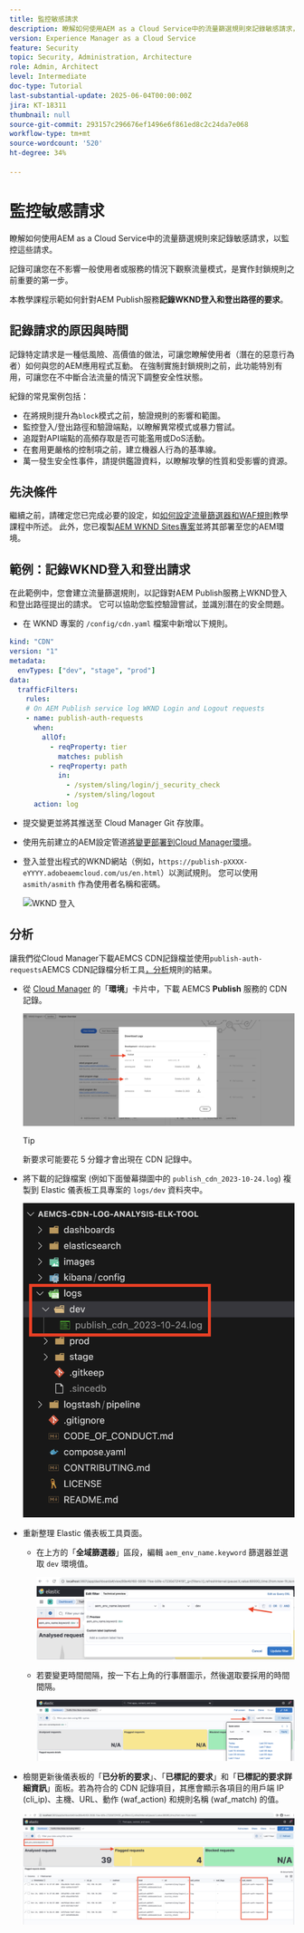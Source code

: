 ```yaml
---
title: 監控敏感請求
description: 瞭解如何使用AEM as a Cloud Service中的流量篩選規則來記錄敏感請求，以監控這些請求。
version: Experience Manager as a Cloud Service
feature: Security
topic: Security, Administration, Architecture
role: Admin, Architect
level: Intermediate
doc-type: Tutorial
last-substantial-update: 2025-06-04T00:00:00Z
jira: KT-18311
thumbnail: null
source-git-commit: 293157c296676ef1496e6f861ed8c2c24da7e068
workflow-type: tm+mt
source-wordcount: '520'
ht-degree: 34%

---
```


# 監控敏感請求

瞭解如何使用AEM as a Cloud Service中的流量篩選規則來記錄敏感請求，以監控這些請求。

記錄可讓您在不影響一般使用者或服務的情況下觀察流量模式，是實作封鎖規則之前重要的第一步。

本教學課程示範如何針對AEM Publish服務&#x200B;**記錄WKND登入和登出路徑的要求**。

## 記錄請求的原因與時間

記錄特定請求是一種低風險、高價值的做法，可讓您瞭解使用者（潛在的惡意行為者）如何與您的AEM應用程式互動。 在強制實施封鎖規則之前，此功能特別有用，可讓您在不中斷合法流量的情況下調整安全性狀態。

紀錄的常見案例包括：

- 在將規則提升為`block`模式之前，驗證規則的影響和範圍。
- 監控登入/登出路徑和驗證端點，以瞭解異常模式或暴力嘗試。
- 追蹤對API端點的高頻存取是否可能濫用或DoS活動。
- 在套用更嚴格的控制項之前，建立機器人行為的基準線。
- 萬一發生安全性事件，請提供鑑證資料，以瞭解攻擊的性質和受影響的資源。

## 先決條件

繼續之前，請確定您已完成必要的設定，如[如何設定流量篩選器和WAF規則](../setup.md)教學課程中所述。 此外，您已複製[AEM WKND Sites專案](https://github.com/adobe/aem-guides-wknd)並將其部署至您的AEM環境。

## 範例：記錄WKND登入和登出請求

在此範例中，您會建立流量篩選規則，以記錄對AEM Publish服務上WKND登入和登出路徑提出的請求。 它可以協助您監控驗證嘗試，並識別潛在的安全問題。

- 在 WKND 專案的 `/config/cdn.yaml` 檔案中新增以下規則。

```yaml
kind: "CDN"
version: "1"
metadata:
  envTypes: ["dev", "stage", "prod"]
data:
  trafficFilters:
    rules:
    # On AEM Publish service log WKND Login and Logout requests
    - name: publish-auth-requests
      when:
        allOf:
          - reqProperty: tier
            matches: publish
          - reqProperty: path
            in:
              - /system/sling/login/j_security_check
              - /system/sling/logout
      action: log   
```

- 提交變更並將其推送至 Cloud Manager Git 存放庫。

- 使用先前建立的AEM設定管道[將變更部署到Cloud Manager環境](../setup.md#deploy-rules-using-adobe-cloud-manager)。

- 登入並登出程式的WKND網站（例如，`https://publish-pXXXX-eYYYY.adobeaemcloud.com/us/en.html`）以測試規則。 您可以使用 `asmith/asmith` 作為使用者名稱和密碼。

  ![WKND 登入](../assets/how-to/wknd-login.png)

## 分析

讓我們從Cloud Manager下載AEMCS CDN記錄檔並使用`publish-auth-requests`AEMCS CDN記錄檔分析工具[，分析](../setup.md#setup-the-elastic-dashboard-tool)規則的結果。

- 從 [Cloud Manager](https://my.cloudmanager.adobe.com/) 的「**環境**」卡片中，下載 AEMCS **Publish** 服務的 CDN 記錄。

  ![Cloud Manager CDN 記錄下載](../assets/how-to/cloud-manager-cdn-log-downloads.png)

  >[!TIP]
  >
  > 新要求可能要花 5 分鐘才會出現在 CDN 記錄中。

- 將下載的記錄檔案 (例如下面螢幕擷圖中的 `publish_cdn_2023-10-24.log`) 複製到 Elastic 儀表板工具專案的 `logs/dev` 資料夾中。

  ![ELK 工具記錄資料夾](../assets/how-to/elk-tool-logs-folder.png)

- 重新整理 Elastic 儀表板工具頁面。
   - 在上方的「**全域篩選器**」區段，編輯 `aem_env_name.keyword` 篩選器並選取 `dev` 環境值。

     ![ELK 工具全域篩選器](../assets/how-to/elk-tool-global-filter.png)

   - 若要變更時間間隔，按一下右上角的行事曆圖示，然後選取要採用的時間間隔。

     ![ELK 工具時間間隔](../assets/how-to/elk-tool-time-interval.png)

- 檢閱更新後儀表板的「**已分析的要求**」、「**已標記的要求**」和「**已標記的要求詳細資訊**」面板。若為符合的 CDN 記錄項目，其應會顯示各項目的用戶端 IP (cli_ip)、主機、URL、動作 (waf_action) 和規則名稱 (waf_match) 的值。

  ![ELK 工具儀表板](../assets/how-to/elk-tool-dashboard.png)

